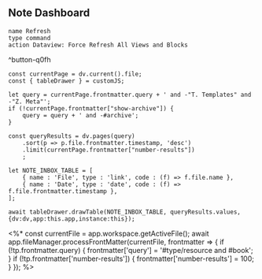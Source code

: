 ## Note Dashboard
```button
name Refresh
type command
action Dataview: Force Refresh All Views and Blocks
```
^button-q0fh

```dataviewjs
const currentPage = dv.current().file;
const { tableDrawer } = customJS;

let query = currentPage.frontmatter.query + ' and -"T. Templates" and -"Z. Meta"';
if (!currentPage.frontmatter["show-archive"]) {
    query = query + ' and -#archive';
}

const queryResults = dv.pages(query)
    .sort(p => p.file.frontmatter.timestamp, 'desc')
    .limit(currentPage.frontmatter["number-results"])
    ;

let NOTE_INBOX_TABLE = [
    { name : 'File', type : 'link', code : (f) => f.file.name },
    { name : 'Date', type : 'date', code : (f) => f.file.frontmatter.timestamp },
];

await tableDrawer.drawTable(NOTE_INBOX_TABLE, queryResults.values, {dv:dv,app:this.app,instance:this});
```

<%*
const currentFile = app.workspace.getActiveFile();
await app.fileManager.processFrontMatter(currentFile, frontmatter => {
    if (!tp.frontmatter.query) {
        frontmatter['query'] = '#type/resource and #book';
    }
    if (!tp.frontmatter['number-results']) {
        frontmatter['number-results'] = 100;
    }
});
%>
